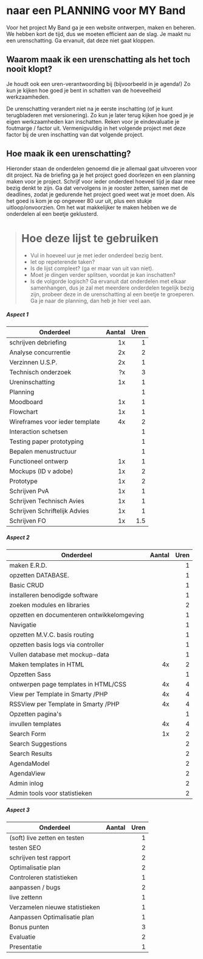# naar een PLANNING voor MY Band 
Voor het project My Band ga je een website ontwerpen, maken en beheren. We hebben kort de tijd, dus we moeten efficient aan de slag.
Je maakt nu een urenschatting. Ga ervanuit, dat deze niet gaat kloppen.

## Waarom maak ik een urenschatting als het toch nooit klopt?
Je houdt ook een uren-verantwoording bij (bijvoorbeeld in je agenda!)
Zo kun je kijken hoe goed je bent in schatten van de hoeveelheid werkzaamheden.

De urenschatting verandert niet na je eerste inschatting (of je kunt terugbladeren met versionering). Zo kun je later terug kijken hoe goed je je eigen werkzaamheden kan inschatten. Reken voor je eindevaluatie je foutmarge / factor uit. Vermenigvuldig in het volgende project met deze factor bij de uren inschatting van dat volgende project.

## Hoe maak ik een urenschatting?
Hieronder staan de onderdelen genoemd die je allemaal gaat uitvoeren voor dit project. Na de briefing ga je het project goed doorlezen en een planning maken voor je project. Schrijf voor ieder onderdeel hoeveel tijd je daar mee bezig denkt te zijn. Ga dat vervolgens in je rooster zetten, samen met de deadlines, zodat je gedurende het project goed weet wat je moet doen. 
Als het goed is kom je op ongeveer 80 uur uit, plus een stukje uitloop/onvoorzien. Om het wat makkelijker te maken hebben we de onderdelen al een beetje geklusterd.

> # Hoe deze lijst te gebruiken
> * Vul in hoeveel uur je met ieder onderdeel bezig bent.
> * let op repeterende taken? 
> * Is de lijst compleet? (ga er maar van uit van niet).
> * Moet je dingen verder splitsen, voordat je kan inschatten? 
> * Is de volgorde logisch? Ga ervanuit dat onderdelen met elkaar samenhangen, dus je zal met meerdere onderdelen tegelijk bezig zijn,  probeer deze in de urenschatting al een beetje te groeperen.
Ga je naar de planning, dan heb je hier veel aan.

##### Aspect 1
| Onderdeel        | Aantal           |  Uren           |
| ------------- |-------------:|-------------:| 
| schrijven debriefing           |1x       | 1 | 
| Analyse concurrentie           |2x       | 2 | 
| Verzinnen U.S.P.               | 2x      | 1 |
| Technisch onderzoek            |?x       | 3 | 
| Ureninschatting                | 1x      | 1 | 
| Planning                       |         | 1 |
| Moodboard                      |      1x | 1 |
| Flowchart                      |      1x | 1 |
| Wireframes voor ieder template |      4x | 2 |
| Interaction schetsen           |         | 1  |
| Testing paper prototyping      |         |  1 |
| Bepalen menustructuur          |         | 1  |
| Functioneel ontwerp            |      1x | 1  |
| Mockups (ID v adobe)           |      1x | 2  |
| Prototype                      |      1x | 2  |
| Schrijven PvA                  |      1x | 1  |
| Schrijven Technisch Avies      |      1x | 1  |
| Schrijven Schriftelijk Advies  |      1x | 1  |
| Schrijven FO                   |      1x | 1.5|





##### Aspect 2
| Onderdeel        | Aantal           |  Uren           |
| ------------- |-------------:|-------------:| 
| maken E.R.D.                               |       | 1  |
| opzetten DATABASE.                         |       | 1  |
| Basic CRUD                                 |       |  1 |
| installeren benodigde software             |       |  1 |
| zoeken modules en libraries                |       |  2 |
| opzetten en documenteren ontwikkelomgeving |       |  1 |
| Navigatie                                  |       |  1 |
| opzetten M.V.C. basis routing              |       |  1 |
| opzetten basis logs via controller         |       |  1 |
| Vullen database met mockup-data            |       |  1 | 
| Maken templates in HTML                    |   4x  |  2 | 
| Opzetten Sass                              |       |  1 | 
| ontwerpen page templates in HTML/CSS       |   4x  |  4 | 
| View per Template in Smarty /PHP           |   4x  |  4 | 
| RSSView per Template in Smarty /PHP        |   4x  |  4 | 
| Opzetten pagina's                          |       |  1 | 
| invullen templates                         |   4x  |  4 | 
| Search Form                                |    1x |  2 | 
| Search Suggestions                         |       |  2 | 
| Search Results                             |       |  2 | 
| AgendaModel                                |       |  2 | 
| AgendaView                                 |       |  2 | 
| Admin inlog                                |       |  2 | 
| Admin tools voor statistieken              |       |  2 | 

##### Aspect 3
| Onderdeel        | Aantal           |  Uren           |
| ------------- |-------------:|-------------:| 
| (soft) live zetten en testen   |       | 1  |
| testen SEO                     |       |  2 |
| schrijven test rapport         |       |  2 |
| Optimalisatie plan             |       |  2 |
| Controleren statistieken       |       |  1 |
| aanpassen / bugs               |       |  2 |
| live zettenn                   |       |  1 |
| Verzamelen nieuwe statistieken |       |  1 |
| Aanpassen Optimalisatie plan   |       |  1 |
| Bonus punten                   |       |  3 |
| Evaluatie                      |       |  2 |
| Presentatie                    |       |  1 |

